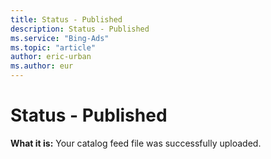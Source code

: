 ```yaml
---
title: Status - Published
description: Status - Published
ms.service: "Bing-Ads"
ms.topic: "article"
author: eric-urban
ms.author: eur
---
```


# Status - Published

**What it is:** Your catalog feed file was successfully uploaded.


